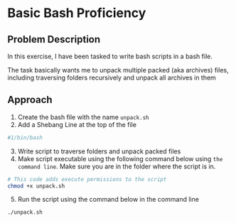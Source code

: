 # Basic Bash Proficiency

## Problem Description
In this exercise, I have been tasked to write bash scripts in a bash file.

The task basically wants me to unpack multiple packed (aka archives) files, including traversing folders recursively and unpack all archives in them

## Approach
1. Create the bash file with the name `unpack.sh`
2. Add a Shebang Line at the top of the file
```bash
#1/bin/bash
```
3. Write script to traverse folders and unpack packed files
4. Make script executable using the following command below using `the command line`. Make sure you are in the folder where the script is in.
```bash
# This code adds execute permissions to the script
chmod +x unpack.sh
```
5. Run the script using the command below in the command line
```bash
./unpack.sh
```